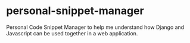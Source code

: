 # personal-snippet-manager
Personal Code Snippet Manager to help me understand how Django and Javascript can be used together in a web application.
